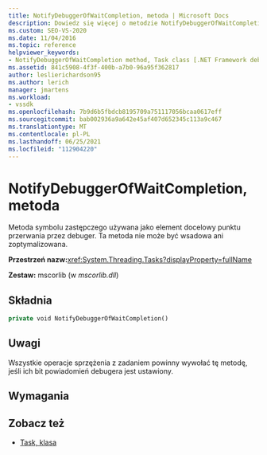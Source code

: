 ```yaml
---
title: NotifyDebuggerOfWaitCompletion, metoda | Microsoft Docs
description: Dowiedz się więcej o metodzie NotifyDebuggerOfWaitCompletion, która jest symbolem zastępczym używanym jako element docelowy punktu przerwania przez debuger.
ms.custom: SEO-VS-2020
ms.date: 11/04/2016
ms.topic: reference
helpviewer_keywords:
- NotifyDebuggerOfWaitCompletion method, Task class [.NET Framework debug engines]
ms.assetid: 841c5908-4f3f-400b-a7b0-96a95f362817
author: leslierichardson95
ms.author: lerich
manager: jmartens
ms.workload:
- vssdk
ms.openlocfilehash: 7b9d6b5fbdcb8195709a751117056bcaa0617eff
ms.sourcegitcommit: bab002936a9a642e45af407d652345c113a9c467
ms.translationtype: MT
ms.contentlocale: pl-PL
ms.lasthandoff: 06/25/2021
ms.locfileid: "112904220"
---
```

# <a name="notifydebuggerofwaitcompletion-method"></a>NotifyDebuggerOfWaitCompletion, metoda
Metoda symbolu zastępczego używana jako element docelowy punktu przerwania przez debuger. Ta metoda nie może być wsadowa ani zoptymalizowana.

 **Przestrzeń nazw:**<xref:System.Threading.Tasks?displayProperty=fullName>

 **Zestaw:** mscorlib (w *mscorlib.dll*)

## <a name="syntax"></a>Składnia

```vb
private void NotifyDebuggerOfWaitCompletion()
```

## <a name="remarks"></a>Uwagi
 Wszystkie operacje sprzężenia z zadaniem powinny wywołać tę metodę, jeśli ich bit powiadomień debugera jest ustawiony.

## <a name="requirements"></a>Wymagania

## <a name="see-also"></a>Zobacz też
- [Task, klasa](../../extensibility/debugger/task-class-internal-members.md)
